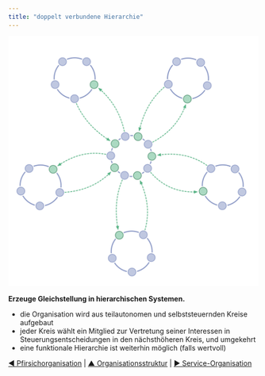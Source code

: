 ```yaml
---
title: "doppelt verbundene Hierarchie"
---
```



![right,fit](img/structural-patterns/double-linked-hierarchy.png)

**Erzeuge Gleichstellung in hierarchischen Systemen.**

- die Organisation wird aus teilautonomen und selbststeuernden Kreise aufgebaut
- jeder Kreis wählt ein Mitglied zur Vertretung seiner Interessen in Steuerungsentscheidungen in den nächsthöheren Kreis, und umgekehrt
- eine funktionale Hierarchie ist weiterhin möglich (falls wertvoll)

[&#9664; Pfirsichorganisation](peach-organization.html) | [&#9650; Organisationsstruktur](organizational-structure.html) | [&#9654; Service-Organisation](service-organization.html)

